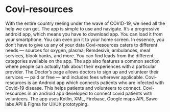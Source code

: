 # Covi-resources

With the entire country reeling under the wave of COVID-19, we need all the help we can get.
The app is simple to use and navigate.
It’s a progressive android app, which means you have to download app. You can load it from your smartphone. You can even pin it to your home screen. In essence, you don’t have to give us any of your data
Covi-resources caters to different needs — sources for oxygen, plasma, Remdesivir, ambulances, meal services, blook banks, and more. You can find leads from the different categories available on the app.
The app also features a common section where people can actually talk about their experiences with a particular provider. The Doctor’s page allows doctors to sign up and volunteer their services — paid or free — and includes fees wherever applicable.
Covi-resources is an Android app which connects patients who are infected with Covid-19 disease. This helps patients and volunteers to connect.
Covi-resources in an android app developed to connect covid patients with volunteers. The app uses Kotlin, XML, Firebase, Google maps API, Sawo labs API & Figma for UI/UX prototyping.
